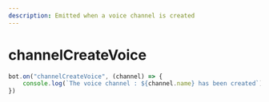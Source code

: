 ```yaml
---
description: Emitted when a voice channel is created
---
```


# channelCreateVoice

```javascript
bot.on("channelCreateVoice", (channel) => {
    console.log(`The voice channel : ${channel.name} has been created`)
})
```

